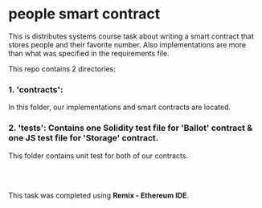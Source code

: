 # people smart contract
This is distributes systems course task about writing a smart contract that stores people and their favorite number. Also implementations are more than what was specified in the requirements file.
<br/>

This repo contains 2 directories:

### 1. 'contracts': 
In this folder, our implementations and smart contracts are located.

### 2. 'tests': Contains one Solidity test file for 'Ballot' contract & one JS test file for 'Storage' contract.
This folder contains unit test for both of our contracts.

<br/>
<br/>

This task was completed using **Remix - Ethereum IDE**.

